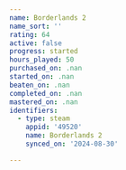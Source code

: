 ```yaml
---
name: Borderlands 2
name_sort: ''
rating: 64
active: false
progress: started
hours_played: 50
purchased_on: .nan
started_on: .nan
beaten_on: .nan
completed_on: .nan
mastered_on: .nan
identifiers:
  - type: steam
    appid: '49520'
    name: Borderlands 2
    synced_on: '2024-08-30'

---
```

